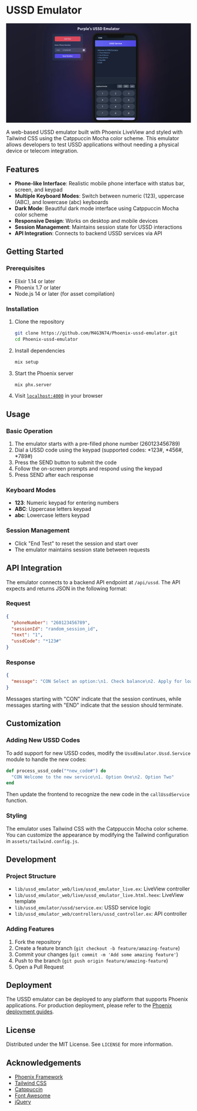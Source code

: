 # USSD Emulator

![USSD Emulator Screenshot](screenshots/ussd_emulator.png)

A web-based USSD emulator built with Phoenix LiveView and styled with Tailwind CSS using the Catppuccin Mocha color scheme. This emulator allows developers to test USSD applications without needing a physical device or telecom integration.

## Features

- **Phone-like Interface**: Realistic mobile phone interface with status bar, screen, and keypad
- **Multiple Keyboard Modes**: Switch between numeric (123), uppercase (ABC), and lowercase (abc) keyboards
- **Dark Mode**: Beautiful dark mode interface using Catppuccin Mocha color scheme
- **Responsive Design**: Works on desktop and mobile devices
- **Session Management**: Maintains session state for USSD interactions
- **API Integration**: Connects to backend USSD services via API

## Getting Started

### Prerequisites

- Elixir 1.14 or later
- Phoenix 1.7 or later
- Node.js 14 or later (for asset compilation)

### Installation

1. Clone the repository

   ```bash
   git clone https://github.com/M4G3N74/Phoenix-ussd-emulator.git
   cd Phoenix-ussd-emulator
   ```

2. Install dependencies

   ```bash
   mix setup
   ```

3. Start the Phoenix server

   ```bash
   mix phx.server
   ```

4. Visit [`localhost:4000`](http://localhost:4000) in your browser

## Usage

### Basic Operation

1. The emulator starts with a pre-filled phone number (260123456789)
2. Dial a USSD code using the keypad (supported codes: \*123#, \*456#, \*789#)
3. Press the SEND button to submit the code
4. Follow the on-screen prompts and respond using the keypad
5. Press SEND after each response

### Keyboard Modes

- **123**: Numeric keypad for entering numbers
- **ABC**: Uppercase letters keypad
- **abc**: Lowercase letters keypad

### Session Management

- Click "End Test" to reset the session and start over
- The emulator maintains session state between requests

## API Integration

The emulator connects to a backend API endpoint at `/api/ussd`. The API expects and returns JSON in the following format:

### Request

```json
{
  "phoneNumber": "260123456789",
  "sessionId": "random_session_id",
  "text": "1",
  "ussdCode": "*123#"
}
```

### Response

```json
{
  "message": "CON Select an option:\n1. Check balance\n2. Apply for loan\n3. Repay loan"
}
```

Messages starting with "CON" indicate that the session continues, while messages starting with "END" indicate that the session should terminate.

## Customization

### Adding New USSD Codes

To add support for new USSD codes, modify the `UssdEmulator.Ussd.Service` module to handle the new codes:

```elixir
def process_ussd_code("*new_code#") do
  "CON Welcome to the new service\n1. Option One\n2. Option Two"
end
```

Then update the frontend to recognize the new code in the `callUssdService` function.

### Styling

The emulator uses Tailwind CSS with the Catppuccin Mocha color scheme. You can customize the appearance by modifying the Tailwind configuration in `assets/tailwind.config.js`.

## Development

### Project Structure

- `lib/ussd_emulator_web/live/ussd_emulator_live.ex`: LiveView controller
- `lib/ussd_emulator_web/live/ussd_emulator_live.html.heex`: LiveView template
- `lib/ussd_emulator/ussd/service.ex`: USSD service logic
- `lib/ussd_emulator_web/controllers/ussd_controller.ex`: API controller

### Adding Features

1. Fork the repository
2. Create a feature branch (`git checkout -b feature/amazing-feature`)
3. Commit your changes (`git commit -m 'Add some amazing feature'`)
4. Push to the branch (`git push origin feature/amazing-feature`)
5. Open a Pull Request

## Deployment

The USSD emulator can be deployed to any platform that supports Phoenix applications. For production deployment, please refer to the [Phoenix deployment guides](https://hexdocs.pm/phoenix/deployment.html).

## License

Distributed under the MIT License. See `LICENSE` for more information.

## Acknowledgements

- [Phoenix Framework](https://www.phoenixframework.org/)
- [Tailwind CSS](https://tailwindcss.com/)
- [Catppuccin](https://github.com/catppuccin/catppuccin)
- [Font Awesome](https://fontawesome.com/)
- [jQuery](https://jquery.com/)
